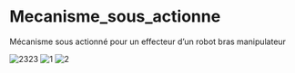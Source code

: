 # Mecanisme_sous_actionne
Mécanisme sous actionné pour un effecteur d’un robot bras manipulateur

![2323](https://user-images.githubusercontent.com/78930823/135761536-65eed6a4-b904-44c5-bd6f-ca6b7f9a7a36.JPG)
![1](https://user-images.githubusercontent.com/78930823/135761655-50cde2eb-3e16-4e94-b846-33e1e4420e72.png)
![2](https://user-images.githubusercontent.com/78930823/135761668-5a40e125-1e4a-4217-88aa-bcf1c9bfd3fb.png)
